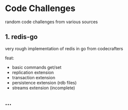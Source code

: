 # Code Challenges

random code challenges from various sources

## 1. redis-go

very rough implementation of redis in go from codecrafters

feat:

- basic commands get/set
- replication extension
- transaction extension
- persistence extension (rdb files)
- streams extension (incomplete)

## ...
